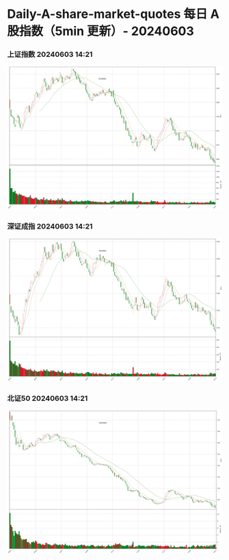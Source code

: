 
# Daily-A-share-market-quotes 每日 A 股指数（5min 更新）- 20240603

### 上证指数 20240603 14:21
![](./fig/2024/6/20240603-sh000001.png)

### 深证成指 20240603 14:21
![](./fig/2024/6/20240603-sz399001.png)

### 北证50 20240603 14:21
![](./fig/2024/6/20240603-bj899050.png)
